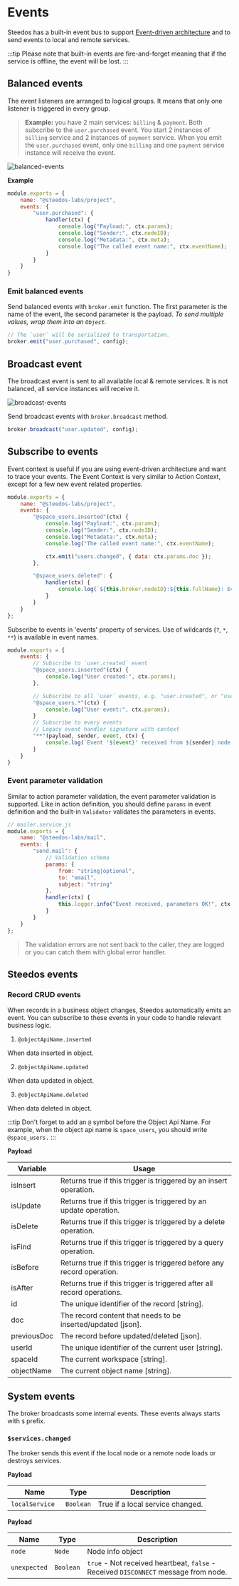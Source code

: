# Events

Steedos has a built-in event bus to support [Event-driven architecture](http://microservices.io/patterns/data/event-driven-architecture.html) and to send events to local and remote services. 

:::tip
Please note that built-in events are fire-and-forget meaning that if the service is offline, the event will be lost.
:::

## Balanced events
The event listeners are arranged to logical groups. It means that only one listener is triggered in every group.

> **Example:** you have 2 main services: `billing` & `payment`. Both subscribe to the `user.purchased` event. You start 2 instances of `billing` service and 2 instances of `payment` service. When you emit the `user.purchased` event, only one `billing` and one `payment` service instance will receive the event.

![balanced-events](./assets/balanced-events.gif)


**Example**
```js
module.exports = {
    name: "@steedos-labs/project",
    events: {
        "user.purchased": {
            handler(ctx) {
                console.log("Payload:", ctx.params);
                console.log("Sender:", ctx.nodeID);
                console.log("Metadata:", ctx.meta);
                console.log("The called event name:", ctx.eventName);
            }
        }
    }
}
```

### Emit balanced events

Send balanced events with `broker.emit` function. The first parameter is the name of the event, the second parameter is the payload. 
_To send multiple values, wrap them into an `Object`._

```js
// The `user` will be serialized to transportation.
broker.emit("user.purchased", config);
```

## Broadcast event
The broadcast event is sent to all available local & remote services. It is not balanced, all service instances will receive it.

![broadcast-events](./assets/broadcast-events.gif)

Send broadcast events with `broker.broadcast` method.
```js
broker.broadcast("user.updated", config);
```

## Subscribe to events

Event context is useful if you are using event-driven architecture and want to trace your events. The Event Context is very similar to Action Context, except for a few new event related properties. 

```js
module.exports = {
    name: "@steedos-labs/project",
    events: {
        "@space_users.inserted"(ctx) {
            console.log("Payload:", ctx.params);
            console.log("Sender:", ctx.nodeID);
            console.log("Metadata:", ctx.meta);
            console.log("The called event name:", ctx.eventName);

            ctx.emit("users.changed", { data: ctx.params.doc });
        },

        "@space_users.deleted": {
            handler(ctx) {
                console.log(`${this.broker.nodeID}:${this.fullName}: Event '${ctx.eventName}' received. Payload:`, ctx.params, ctx.meta);
            }
        }
    }
};
```


Subscribe to events in 'events' property of services. Use of wildcards (`?`, `*`, `**`) is available in event names.

```js
module.exports = {
    events: {
        // Subscribe to `user.created` event
        "@space_users.inserted"(ctx) {
            console.log("User created:", ctx.params);
        },

        // Subscribe to all `user` events, e.g. "user.created", or "user.removed"
        "@space_users.*"(ctx) {
            console.log("User event:", ctx.params);
        }
        // Subscribe to every events
        // Legacy event handler signature with context
        "**"(payload, sender, event, ctx) {
            console.log(`Event '${event}' received from ${sender} node:`, payload);
        }
    }
}
```

### Event parameter validation

Similar to action parameter validation, the event parameter validation is supported.
Like in action definition, you should define `params` in event definition and the built-in `Validator` validates the parameters in events.

```js
// mailer.service.js
module.exports = {
    name: "@steedos-labs/mail",
    events: {
        "send.mail": {
            // Validation schema
            params: {
                from: "string|optional",
                to: "email",
                subject: "string"
            },
            handler(ctx) {
                this.logger.info("Event received, parameters OK!", ctx.params);
            }
        }
    }
};
```
>The validation errors are not sent back to the caller, they are logged or you can catch them with global error handler.

## Steedos events

### Record CRUD events

When records in a business object changes, Steedos automatically emits an event. You can subscribe to these events in your code to handle relevant business logic.

1. `@objectApiName.inserted`

When data inserted in object.

2. `@objectApiName.updated`

When data updated in object.

3. `@objectApiName.deleted`

When data deleted in object.

:::tip
Don't forget to add an `@` symbol before the Object Api Name. For example, when the object api name is `space_users`, you should write `@space_users.`
:::

**Payload**

Variable | Usage
-- | --
isInsert | Returns true if this trigger is triggered by an insert operation.
isUpdate | Returns true if this trigger is triggered by an update operation.
isDelete | Returns true if this trigger is triggered by a delete operation.
isFind | Returns true if this trigger is triggered by a query operation.
isBefore | Returns true if this trigger is triggered before any record operation.
isAfter | Returns true if this trigger is triggered after all record operations.
id | The unique identifier of the record [string].
doc | The record content that needs to be inserted/updated [json].
previousDoc | The record before updated/deleted [json].
userId | The unique identifier of the current user [string].
spaceId | The current workspace [string].
objectName | The current object name [string].

## System events
The broker broadcasts some internal events. These events always starts with `$` prefix.

### `$services.changed`
The broker sends this event if the local node or a remote node loads or destroys services.

**Payload**

| Name | Type | Description |
| ---- | ---- | ----------- |
| `localService ` | `Boolean` | True if a local service changed. |

**Payload**

| Name | Type | Description |
| ---- | ---- | ----------- |
| `node` | `Node` | Node info object |
| `unexpected` | `Boolean` | `true` - Not received heartbeat, `false` - Received `DISCONNECT` message from node. |
